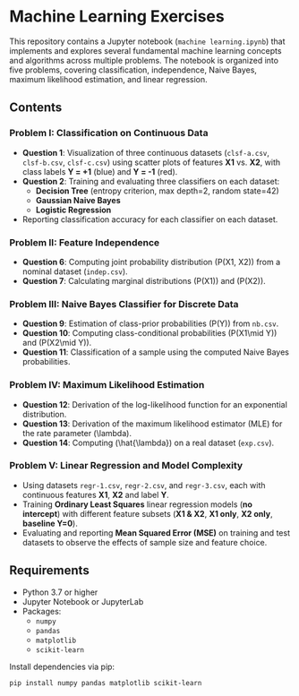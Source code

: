 # Machine Learning Exercises

This repository contains a Jupyter notebook (`machine learning.ipynb`) that implements and explores several fundamental machine learning concepts and algorithms across multiple problems. The notebook is organized into five problems, covering classification, independence, Naive Bayes, maximum likelihood estimation, and linear regression.

## Contents

### Problem I: Classification on Continuous Data

- **Question 1**: Visualization of three continuous datasets (`clsf-a.csv`, `clsf-b.csv`, `clsf-c.csv`) using scatter plots of features **X1** vs. **X2**, with class labels **Y = +1** (blue) and **Y = -1** (red).
- **Question 2**: Training and evaluating three classifiers on each dataset:
  - **Decision Tree** (entropy criterion, max depth=2, random state=42)
  - **Gaussian Naive Bayes**
  - **Logistic Regression**
- Reporting classification accuracy for each classifier on each dataset.

### Problem II: Feature Independence

- **Question 6**: Computing joint probability distribution \(P(X1, X2)\) from a nominal dataset (`indep.csv`).
- **Question 7**: Calculating marginal distributions \(P(X1)\) and \(P(X2)\).

### Problem III: Naive Bayes Classifier for Discrete Data

- **Question 9**: Estimation of class-prior probabilities \(P(Y)\) from `nb.csv`.
- **Question 10**: Computing class-conditional probabilities \(P(X1\mid Y)\) and \(P(X2\mid Y)\).
- **Question 11**: Classification of a sample using the computed Naive Bayes probabilities.

### Problem IV: Maximum Likelihood Estimation

- **Question 12**: Derivation of the log-likelihood function for an exponential distribution.
- **Question 13**: Derivation of the maximum likelihood estimator (MLE) for the rate parameter \(\lambda\).
- **Question 14**: Computing \(\hat{\lambda}\) on a real dataset (`exp.csv`).

### Problem V: Linear Regression and Model Complexity

- Using datasets `regr-1.csv`, `regr-2.csv`, and `regr-3.csv`, each with continuous features **X1**, **X2** and label **Y**.
- Training **Ordinary Least Squares** linear regression models (**no intercept**) with different feature subsets (**X1 & X2**, **X1 only**, **X2 only**, **baseline Y=0**).
- Evaluating and reporting **Mean Squared Error (MSE)** on training and test datasets to observe the effects of sample size and feature choice.

## Requirements

- Python 3.7 or higher
- Jupyter Notebook or JupyterLab
- Packages:
  - `numpy`
  - `pandas`
  - `matplotlib`
  - `scikit-learn`

Install dependencies via pip:

```bash
pip install numpy pandas matplotlib scikit-learn
```


